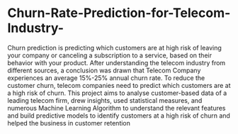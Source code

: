 # Churn-Rate-Prediction-for-Telecom-Industry-
 Churn prediction is predicting which customers are at high risk of leaving your company or canceling a subscription to a service, based on their behavior with your product. After understanding the telecom industry from different sources, a conclusion was drawn that Telecom Company experiences an average 15%-25% annual churn rate. To reduce the customer churn, telecom companies need to predict which customers are at a high risk of churn. This project aims to analyse customer-based data of a leading telecom firm, drew insights, used statistical measures, and numerous Machine Learning Algorithm to understand the relevant features and build predictive models to identify customers at a high risk of churn and helped the business in customer retention
